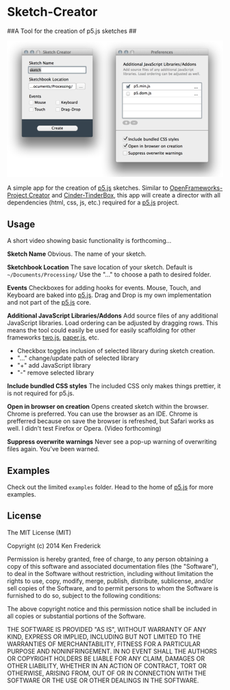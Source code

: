 Sketch-Creator
==============

##A Tool for the creation of p5.js sketches ##

![Screenshot](sketch-creator-screenshot.png)

A simple app for the creation of [p5.js](https://github.com/lmccart/p5.js) sketches. Similar to [OpenFrameworks-Project Creator](https://github.com/ofZach/project-creator) and [Cinder-TinderBox](https://github.com/cinder/TinderBox-Mac), this app will create a director with all dependencies (html, css, js, etc.) required for a [p5.js](https://github.com/lmccart/p5.js) project.



Usage
-------------

A short video showing basic functionality is forthcoming...


**Sketch Name**
Obvious. The name of your sketch.

**Sketchbook Location**
The save location of your sketch. Default is `~/Documents/Processing/` Use the "..." to choose a path to desired folder.

**Events**
Checkboxes for adding hooks for events. Mouse, Touch, and Keyboard are baked into [p5.js](https://github.com/lmccart/p5.js). Drag and Drop is my own implementation and not part of the [p5.js](https://github.com/lmccart/p5.js) core.


**Additional JavaScript Libraries/Addons**
Add source files of any additional JavaScript libraries. Load ordering can be adjusted by dragging rows. This means the tool could easily be used for easily scaffolding for other frameworks [two.js](http://jonobr1.github.io/two.js/), [paper.js](http://paperjs.org/), etc.
-  Checkbox toggles inclusion of selected library during sketch creation.
- "..." change/update path of selected library
- "+" add JavaScript library
- "-" remove selected library

**Include bundled CSS styles**
The included CSS only makes things prettier, it is not required for p5.js.

**Open in browser on creation**
Opens created sketch within the browser. Chrome is preferred. You can use the browser as an IDE. Chrome is prefferred because on save the browser is refreshed, but Safari works as well. I didn't test Firefox or Opera. (Video forthcoming)

**Suppress overwrite warnings**
Never see a pop-up warning of overwriting files again. You've been warned.



Examples
-------------
Check out the limited `examples` folder. Head to the home of [p5.js](https://github.com/lmccart/p5.js) for more examples.



License
-------------
The MIT License (MIT)

Copyright (c) 2014 Ken Frederick

Permission is hereby granted, free of charge, to any person obtaining a copy
of this software and associated documentation files (the "Software"), to deal
in the Software without restriction, including without limitation the rights
to use, copy, modify, merge, publish, distribute, sublicense, and/or sell
copies of the Software, and to permit persons to whom the Software is
furnished to do so, subject to the following conditions:

The above copyright notice and this permission notice shall be included in all
copies or substantial portions of the Software.

THE SOFTWARE IS PROVIDED "AS IS", WITHOUT WARRANTY OF ANY KIND, EXPRESS OR
IMPLIED, INCLUDING BUT NOT LIMITED TO THE WARRANTIES OF MERCHANTABILITY,
FITNESS FOR A PARTICULAR PURPOSE AND NONINFRINGEMENT. IN NO EVENT SHALL THE
AUTHORS OR COPYRIGHT HOLDERS BE LIABLE FOR ANY CLAIM, DAMAGES OR OTHER
LIABILITY, WHETHER IN AN ACTION OF CONTRACT, TORT OR OTHERWISE, ARISING FROM,
OUT OF OR IN CONNECTION WITH THE SOFTWARE OR THE USE OR OTHER DEALINGS IN THE
SOFTWARE.